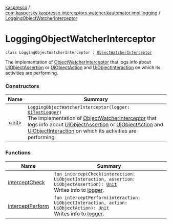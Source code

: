 [kaspresso](../../index.md) / [com.kaspersky.kaspresso.interceptors.watcher.kautomator.impl.logging](../index.md) / [LoggingObjectWatcherInterceptor](./index.md)

# LoggingObjectWatcherInterceptor

`class LoggingObjectWatcherInterceptor : `[`ObjectWatcherInterceptor`](../../com.kaspersky.kaspresso.interceptors.watcher.kautomator/-object-watcher-interceptor.md)

The implementation of [ObjectWatcherInterceptor](../../com.kaspersky.kaspresso.interceptors.watcher.kautomator/-object-watcher-interceptor.md) that logs info about [UiObjectAssertion](#) or [UiObjectAction](#)
and [UiObjectInteraction](#) on which its activities are performing.

### Constructors

| Name | Summary |
|---|---|
| [&lt;init&gt;](-init-.md) | `LoggingObjectWatcherInterceptor(logger: `[`UiTestLogger`](../../com.kaspersky.kaspresso.logger/-ui-test-logger.md)`)`<br>The implementation of [ObjectWatcherInterceptor](../../com.kaspersky.kaspresso.interceptors.watcher.kautomator/-object-watcher-interceptor.md) that logs info about [UiObjectAssertion](#) or [UiObjectAction](#) and [UiObjectInteraction](#) on which its activities are performing. |

### Functions

| Name | Summary |
|---|---|
| [interceptCheck](intercept-check.md) | `fun interceptCheck(interaction: UiObjectInteraction, assertion: UiObjectAssertion): `[`Unit`](https://kotlinlang.org/api/latest/jvm/stdlib/kotlin/-unit/index.html)<br>Writes info to [logger](#). |
| [interceptPerform](intercept-perform.md) | `fun interceptPerform(interaction: UiObjectInteraction, action: UiObjectAction): `[`Unit`](https://kotlinlang.org/api/latest/jvm/stdlib/kotlin/-unit/index.html)<br>Writes info to [logger](#). |
